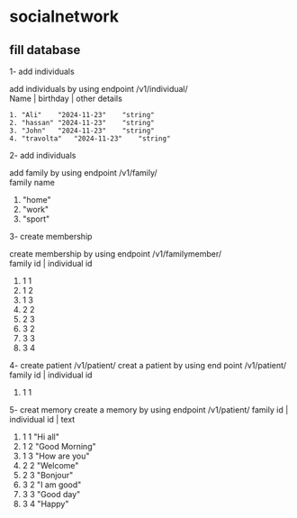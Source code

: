 # socialnetwork

## fill database

1- add individuals

add individuals by using endpoint /v1/individual/ <br>
Name | birthday | other details

	1. "Ali"	"2024-11-23"	"string"
	2. "hassan"	"2024-11-23"	"string"
	3. "John"	"2024-11-23"	"string"	
	4. "travolta"	"2024-11-23"	"string"

2- add individuals

add family by using endpoint /v1/family/ <br>
family name

  1.	"home"
  2.	"work"
  3.	"sport"

3- create membership

create membership by using endpoint /v1/familymember/ <br>
family id | individual id
 
  1. 1 1
  2. 1 2
  3. 1 3
  4. 2 2
  5. 2 3
  6. 3 2
  7. 3 3
  8. 3 4

4- create patient /v1/patient/
creat a patient by using end point /v1/patient/
family id | individual id
  1. 1 1

5- creat memory
create a memory by using endpoint /v1/patient/
family id | individual id | text
  1. 1 1 "Hi all"
  2. 1 2 "Good Morning"
  3. 1 3 "How are you"
  4. 2 2 "Welcome"
  5. 2 3 "Bonjour"
  6. 3 2 "I am good"
  7. 3 3 "Good day"
  8. 3 4 "Happy"

     
